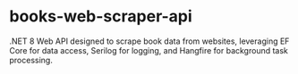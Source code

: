 # books-web-scraper-api

.NET 8 Web API designed to scrape book data from websites, leveraging EF Core for data access, Serilog for logging, and Hangfire for background task processing.
